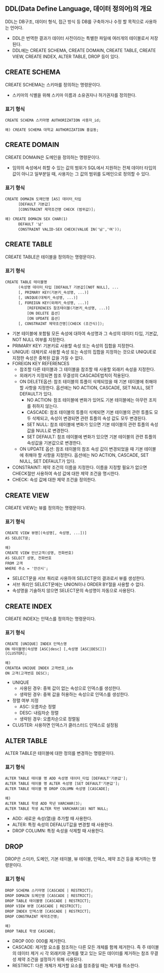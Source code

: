 ## DDL(Data Define Language, 데이터 정의어)의 개요

DDL는 DB구조, 데이터 형식, 접근 방식 등 DB를 구축하거나 수정 할 목적으로 사용하는 언어다.

- DDL은 번역한 결과가 데이터 사전이라는 특별한 파일에 여러개의 테이블로서 저장된다.
- DDL에는 CREATE SCHEMA, CREATE DOMAIN, CREATE TABLE, CREATE VIEW, CREATE INDEX, ALTER TABLE, DROP 등이 있다.

## CREATE SCHEMA

CREATE SCHEMA는 스키마를 정의하는 명령문이다.

- 스키마의 식별을 위해 스키마 이름과 소유권자나 허가권자를 정의한다.

### 표기 형식

```
CREATE SCHEMA 스키마명 AUTHORIZATION 사용자_id;

예) CREATE SCHEMA 대학교 AUTHORIZATION 홍길동;
```

## CREATE DOMAIN

CREATE DOMAIN은 도메인을 정의하는 명령문이다.

- 임의의 속성에서 취할 수 있는 값의 범위가 SQL에서 지원하는 전체 데이터 타입의 값이 아니고 일부분일 때, 사용자는 그 값의 범위를 도메인으로 정의할 수 있다.

### 표기 형식

```
CREATE DOMAIN 도메인명 [AS] 데이터_타입
      [DEFAULT 기본값]
      [CONSTRAINT 제약조건명 CHECK (범위값)];

예) CREATE DOMAIN SEX CHAR(1)
      DEFAULT '남'
      CONSTRAINT VALID-SEX CHECK(VALUE IN('남','여'));
```

## CREATE TABLE

CREATE TABLE은 테이블을 정의하는 명령문이다.

### 표기 형식

```
CREATE TABLE 테이블명
      (속성명 데이터_타입 [DEFAULT 기본값][NOT NULL], ...
      [, PRIMARY KEY(기본키_속성명, ...)]
      [, UNIQUE(대체키_속성명, ...)]
      [, FOREIGN KEY(외래키_속성명, ...)]
          [REFERENCES 참조테이블(기본키_속성명, ...)]
          [ON DELETE 옵션]
          [ON UPDATE 옵션]
      [, CONSTRAINT 제약조건명][CHECK (조건식)]);
```

- 기본 테이블에 포함될 모든 속성에 대하여 속성명과 그 속성의 데이터 타입, 기본값, NOT NULL 여부를 지정한다.
- PRIMARY KEY: 기본키로 사용할 속성 또는 속성의 집합을 지정한다.
- UNIQUE: 대체키로 사용할 속성 또는 속성의 집합을 지정하는 것으로 UNIQUE로 지정한 속성은 중복된 값을 가질 수 없다.
- FOREIGN KEY REFERENCES
  - 참조할 다른 테이블과 그 테이블을 참조할 때 사용할 외래키 속성을 지정한다.
  - 외래키가 지정되면 참조 무결성의 CASCADE법칙이 적용된다.
  - ON DELETE옵션: 참조 테이블의 튜플이 삭제되었을 때 기본 테이블에 취해야 할 사항을 지정한다. 옵션에는 NO ACTION, CASCADE, SET NULL, SET DEFAULT가 있다.
    - NO ACTION: 참조 테이블에 변화가 있어도 기본 테이블에는 아무런 조치를 취하지 않는다.
    - CASCADE: 참조 테이블의 튜플이 삭제되면 기본 테이블의 관련 튜플도 모두 삭제되고, 속성이 변경되면 관련 튜플의 속성 값도 모두 변경된다.
    - SET NULL: 참조 테이블에 변화가 있으면 기본 테이블의 관련 튜플의 속성 값을 NULL로 변경한다.
    - SET DEFAULT: 참조 테이블에 변화가 있으면 기본 테이블의 관련 튜플의 속성값을 기본값으로 변경한다.
  - ON UPDATE 옵션: 참조 테이블의 참조 속성 값이 변경되었을 때 기본 테이블에 취해야 할 사항을 지정한다. 옵션에는 NO ACTION, CASCADE, SET NULL, SET DEFAULT가 있다.
- CONSTRAINT: 제약 조건의 이름을 지정한다. 이름을 지정할 필요가 없으면 CHECK절만 사용하여 속성 값에 대한 제약 조건을 명시한다.
- CHECK: 속성 값에 대한 제약 조건을 정의한다.

## CREATE VIEW

CREATE VIEW는 뷰를 정의하는 명령문이다.

### 표기 형식

```
CREATE VIEW 뷰명[(속성명[, 속성명, ...])]
AS SELECT문;

예)
CREATE VIEW 안산고객(성명, 전화번호)
AS SELECT 성명, 전화번호
FROM 고객
WHERE 주소 = '안산시';
```

- SELECT문을 서브 쿼리로 사용하여 SELECT문의 결과로서 뷰를 생성한다.
- 서브 쿼리인 SELECT문에는 UNION이나 ORDER BY절을 사용할 수 없다.
- 속성명을 기술하지 않으면 SELECT문의 속성명이 자동으로 사용된다.

## CREATE INDEX

CREATE INDEX는 인덱스를 정의하는 명령문이다.

### 표기 형식

```
CREATE [UNIQUE] INDEX 인덱스명
ON 테이블명(속성명 [ASC|desc] [,속성명 [ASC|DESC]])
[CLUSTER];

예)
CREATEA UNIQUE INDEX 고객번호_idx
ON 고객(고객번호 DESC);
```

- UNIQUE
  - 사용된 경우: 중복 값이 없는 속성으로 인덱스를 생성한다.
  - 생략된 경우: 중복 값을 허용하는 속성으로 인덱스를 생성한다.
- 정렬 여부 지정
  - ASC: 오름차순 정렬
  - DESC: 내림차순 정렬
  - 생략된 경우: 오름차순으로 정렬됨
- CLUSTER: 사용하면 인덱스가 클러스터드 인덱스로 설정됨

## ALTER TABLE

ALTER TABLE은 테이블에 대한 정의를 변경하는 명령문이다.

### 표기 형식

```
ALTER TABLE 테이블 명 ADD 속성명 데이터_타입 [DEFAULT'기본값'];
ALTER TABLE 테이블 명 ALTER 속성명 [SET DEFAULT'기본값'];
ALTER TABLE 테이블 명 DROP COLUMN 속성명 [CASCADE];

예)
ALTER TABLE 학생 ADD 학년 VARCHAR(3);
ALTER TABLE 학생 ALTER 학번 VARCHAR(10) NOT NULL;
```

- ADD: 새로운 속성(열)을 추가할 때 사용한다.
- ALTER: 특정 속성의 DEFALUT값을 변경할 때 사용한다.
- DROP COLUMN: 특정 속성을 삭제할 때 사용한다.

## DROP

DROP은 스미카, 도메인, 기본 테이블, 뷰 테이블, 인덱스, 제약 조건 등을 제거하는 명령문이다.

### 표기 형식

```
DROP SCHEMA 스키마명 [CASCADE | RESTRICT];
DROP DOMAIN 도메인명 [CASCADE | RESTRICT];
DROP TABLE 테이블명 [CASCADE | RESTRICT];
DROP VIEW 뷰명 [CASCADE | RESTRICT];
DROP INDEX 인덱스명 [CASCADE | RESTRICT];
DROP CONSTRAINT 제약조건명;

예)
DROP TABLE 학생 CASCADE;
```

- DROP 000: 000를 제거한다.
- CASCADE: 제거할 요소를 참조하는 다른 모든 개체를 함께 제거한다. 즉 주 테이블의 데이터 제거 시 각 외래키와 관계를 맺고 있는 모든 데이터를 제거하는 참조 무결성 제약 조건을 설정하기 위해 사용된다.
- RESTRICT: 다른 개체가 제거할 요소를 참조중일 때는 제거를 취소한다.
